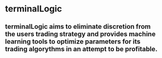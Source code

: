 # terminalLogic

## terminalLogic aims to eliminate discretion from the users trading strategy and provides machine learning tools to optimize parameters for its trading algorythms in an attempt to be profitable.

